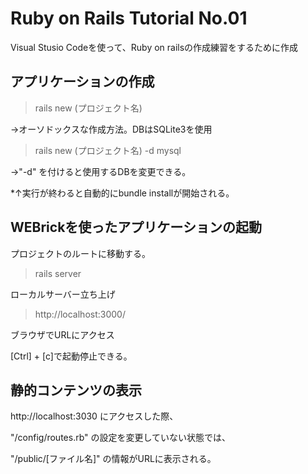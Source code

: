 # Ruby on Rails Tutorial No.01
Visual Stusio Codeを使って、Ruby on railsの作成練習をするために作成

## アプリケーションの作成
>rails new (プロジェクト名)

→オーソドックスな作成方法。DBはSQLite3を使用

>rails new (プロジェクト名) -d mysql

→"-d" を付けると使用するDBを変更できる。

*↑実行が終わると自動的にbundle installが開始される。

## WEBrickを使ったアプリケーションの起動
プロジェクトのルートに移動する。
>rails server

ローカルサーバー立ち上げ

>http://localhost:3000/

ブラウザでURLにアクセス


[Ctrl] + [c]で起動停止できる。

## 静的コンテンツの表示
http://localhost:3030 にアクセスした際、

"/config/routes.rb" の設定を変更していない状態では、

"/public/[ファイル名]" の情報がURLに表示される。
